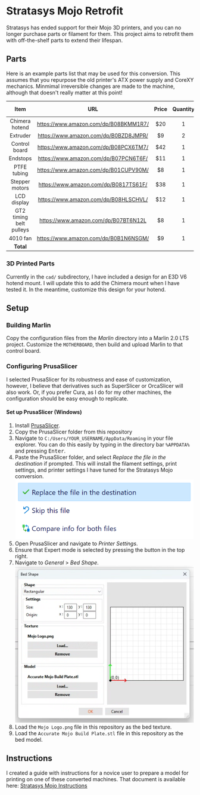 # Stratasys Mojo Retrofit

Stratasys has ended support for their Mojo 3D printers, and you can no longer purchase parts or filament for them.
This project aims to retrofit them with off-the-shelf parts to extend their lifespan.

## Parts

Here is an example parts list that may be used for this conversion. This assumes that you repurpose the
old printer's ATX power supply and CoreXY mechanics. Minmimal irreversible changes are made to the machine,
although that doesn't really matter at this point!

|         **Item**        |                **URL**                | **Price** | **Quantity** | **Total Cost** |
|:-----------------------:|:-------------------------------------:|:---------:|:------------:|:--------------:|
| Chimera hotend          | https://www.amazon.com/dp/B08BKMM1R7/ | $20       | 1            | $20            |
| Extruder                | https://www.amazon.com/dp/B0BZD8JMPR/ | $9        | 2            | $18            |
| Control board           | https://www.amazon.com/dp/B08PCX6TM7/ | $42       | 1            | $42            |
| Endstops                | https://www.amazon.com/dp/B07PCN6T6F/ | $11       | 1            | $11            |
| PTFE tubing             | https://www.amazon.com/dp/B01CUPV90M/ | $8        | 1            | $8             |
| Stepper motors          | https://www.amazon.com/dp/B0817TS61F/ | $38       | 1            | $38            |
| LCD display             | https://www.amazon.com/dp/B08HLSCHVL/ | $12       | 1            | $12            |
| GT2 timing belt pulleys | https://www.amazon.com/dp/B07BT6N12L  | $8        | 1            | $8             |
| 4010 fan                | https://www.amazon.com/dp/B0B1N6NSGM/ | $9        | 1            | $9             |
| **Total**               |                                       |           |              | **$166**           |

### 3D Printed Parts
Currently in the `cad/` subdirectory, I have included a design for an E3D V6 hotend mount. I will update this to add the Chimera mount when I have tested it. In the meantime, customize this design for your hotend.

## Setup

### Building Marlin

Copy the configuration files from the *Marlin* directory into a Marlin 2.0 LTS project. Customize the `MOTHERBOARD`, then build and upload Marlin to that control board.

### Configuring PrusaSlicer

I selected PrusaSlicer for its robustness and ease of customization, however, I believe that derivatives such as SuperSlicer or OrcaSlicer will also work.
Or, if you prefer Cura, as I do for my other machines, the configuration should be easy enough to replicate.

#### Set up PrusaSlicer (Windows)

1. Install [PrusaSlicer](https://www.prusa3d.com/en/page/prusaslicer_424/).
2. Copy the PrusaSlicer folder from this repository
3. Navigate to `C:/Users/YOUR_USERNAME/AppData/Roaming` in your file explorer. You can do this easily by typing in the directory bar `%APPDATA%` and pressing <kbd>Enter</kbd>.
4. Paste the PrusaSlicer folder, and select *Replace the file in the destination* if prompted. This will install the  filament settings, print settings, and printer settings I have tuned for the Stratasys Mojo conversion.
![Replace file dialog](screenshots/replace.png)
5. Open PrusaSlicer and navigate to *Printer Settings*.
6. Ensure that Expert mode is selected by pressing the button in the top right.
7. Navigate to *General* > *Bed Shape*.
![Bed Shape dialog](screenshots/bed_shape.png)
8. Load the `Mojo Logo.png` file in this repository as the bed texture.
9. Load the `Accurate Mojo Build Plate.stl` file in this repository as the bed model.

## Instructions

I created a guide with instructions for a novice user to prepare a model for printing on one of these converted machines.
That document is available here: [Stratasys Mojo Instructions](https://docs.google.com/document/d/1dcEKFhcxA-QaMBZmRmVCBlgQjbNByx9ydnzFRXKonwo/edit?usp=sharing)
